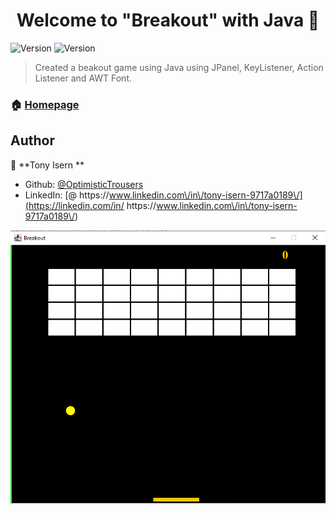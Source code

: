 <h1 align="center">Welcome to "Breakout" with Java 👋</h1>
<p>
  <img alt="Version" src="https://img.shields.io/badge/version-1.0-blue.svg?cacheSeconds=2592000" />
  <img alt="Version" src="https://img.shields.io/badge/language-Java-red.svg?cacheSeconds=2592000" />
</p>

> Created a beakout game using Java using JPanel, KeyListener, Action Listener and AWT Font.

### 🏠 [Homepage](https://github.com/OptimisticTrousers/Java-breakoutGame)

## Author

👤 **Tony Isern **

* Github: [@OptimisticTrousers ](https://github.com/OptimisticTrousers )
* LinkedIn: [@ https:\/\/www.linkedin.com\/in\/tony-isern-9717a0189\/](https://linkedin.com/in/ https:\/\/www.linkedin.com\/in\/tony-isern-9717a0189\/)

<img src = "Breakout Game.png"/>
